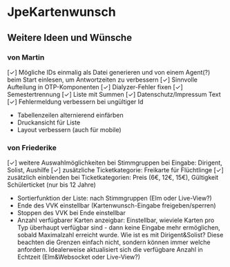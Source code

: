 # JpeKartenwunsch

## Weitere Ideen und Wünsche
### von Martin
[✓] Mögliche IDs einmalig als Datei generieren und von einem Agent(?) beim Start einlesen, um Antwortzeiten zu verbessern
[✓] Sinnvolle Aufteilung in OTP-Komponenten
[✓] Dialyzer-Fehler fixen
[✓] Semestertrennung
[✓] Liste mit Summen
[✓] Datenschutz/Impressum Text
[✓] Fehlermeldung verbessern bei ungültiger Id
- Tabellenzeilen alternierend einfärben
- Druckansicht für Liste
- Layout verbessern (auch für mobile)
### von Friederike
[✓] weitere Auswahlmöglichkeiten bei Stimmgruppen bei Eingabe: Dirigent, Solist, Aushilfe
[✓] zusätzliche Ticketkategorie: Freikarte für Flüchtlinge
[✓] zusätzlich einblenden bei Ticketkategorien: Preis (6€, 12€, 15€), Gültigkeit Schülerticket (nur bis 12 Jahre)
- Sortierfunktion der Liste: nach Stimmgruppen (Elm oder Live-View?)
- Ende des VVK einstellbar (Kartenwunsch-Eingabe freigeben/sperren)
- Stoppen des VVK bei Ende einstellbar
- Anzahl verfügbarer Karten anzeigbar: Einstellbar, wieviele Karten pro Typ überhaupt verfügbar sind - dann keine Eingabe mehr ermöglichen, sobald Maximalzahl erreicht wurde. Wie ist es mit Dirigent&Solist? Diese beachten die Grenzen einfach nicht, sondern können immer welche anfordern. Idealerweise aktualisiert sich die verfügbare Anzahl in Echtzeit (Elm&Websocket oder Live-View?)
